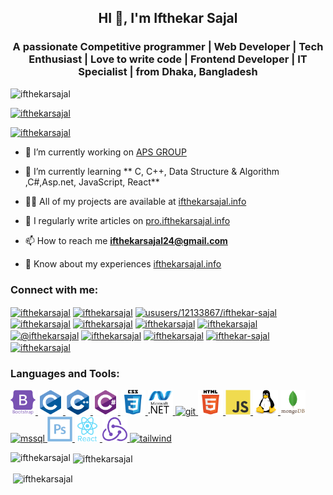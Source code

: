 <h2 align="center">HI 👋, I'm Ifthekar Sajal</h2>
<h3 align="center">A passionate Competitive programmer | Web Developer | Tech Enthusiast | Love to write code | Frontend Developer | IT Specialist | from Dhaka, Bangladesh</h3>

<p align="left"> <img src="https://komarev.com/ghpvc/?username=ifthekarsajal&label=Profile%20views&color=0e75b6&style=flat" alt="ifthekarsajal" /> </p>

<p align="left"> <a href="https://github.com/ryo-ma/github-profile-trophy"><img src="https://github-profile-trophy.vercel.app/?username=ifthekarsajal" alt="ifthekarsajal" /></a> </p>

<p align="left"> <a href="https://twitter.com/ifthekarsajal" target="blank"><img src="https://img.shields.io/twitter/follow/ifthekarsajal?logo=twitter&style=for-the-badge" alt="ifthekarsajal" /></a> </p>

- 🔭 I’m currently working on [APS GROUP](https://aps-group.org/)

- 🌱 I’m currently learning ** C, C++, Data Structure & Algorithm ,C#,Asp.net, JavaScript, React**

- 👨‍💻 All of my projects are available at [ifthekarsajal.info](ifthekarsajal.info)

- 📝 I regularly write articles on [pro.ifthekarsajal.info](pro.ifthekarsajal.info)

- 📫 How to reach me **ifthekarsajal24@gmail.com**

- 📄 Know about my experiences [ifthekarsajal.info](ifthekarsajal.info)

<h3 align="left">Connect with me:</h3>
<p align="left">
<a href="https://twitter.com/ifthekarsajal" target="blank"><img align="center" src="https://raw.githubusercontent.com/rahuldkjain/github-profile-readme-generator/master/src/images/icons/Social/twitter.svg" alt="ifthekarsajal" height="30" width="40" /></a>
<a href="https://linkedin.com/in/ifthekarsajal" target="blank"><img align="center" src="https://raw.githubusercontent.com/rahuldkjain/github-profile-readme-generator/master/src/images/icons/Social/linked-in-alt.svg" alt="ifthekarsajal" height="30" width="40" /></a>
<a href="https://stackoverflow.com/users/ususers/12133867/ifthekar-sajal" target="blank"><img align="center" src="https://raw.githubusercontent.com/rahuldkjain/github-profile-readme-generator/master/src/images/icons/Social/stack-overflow.svg" alt="ususers/12133867/ifthekar-sajal" height="30" width="40" /></a>
<a href="https://fb.com/ifthekarsajal" target="blank"><img align="center" src="https://raw.githubusercontent.com/rahuldkjain/github-profile-readme-generator/master/src/images/icons/Social/facebook.svg" alt="ifthekarsajal" height="30" width="40" /></a>
<a href="https://instagram.com/ifthekarsajal" target="blank"><img align="center" src="https://raw.githubusercontent.com/rahuldkjain/github-profile-readme-generator/master/src/images/icons/Social/instagram.svg" alt="ifthekarsajal" height="30" width="40" /></a>
<a href="https://dribbble.com/ifthekarsajal" target="blank"><img align="center" src="https://raw.githubusercontent.com/rahuldkjain/github-profile-readme-generator/master/src/images/icons/Social/dribbble.svg" alt="ifthekarsajal" height="30" width="40" /></a>
<a href="https://www.behance.net/ifthekarsajal" target="blank"><img align="center" src="https://raw.githubusercontent.com/rahuldkjain/github-profile-readme-generator/master/src/images/icons/Social/behance.svg" alt="ifthekarsajal" height="30" width="40" /></a>
<a href="https://medium.com/@ifthekarsajal" target="blank"><img align="center" src="https://raw.githubusercontent.com/rahuldkjain/github-profile-readme-generator/master/src/images/icons/Social/medium.svg" alt="@ifthekarsajal" height="30" width="40" /></a>
<a href="https://www.youtube.com/c/ifthekarsajal" target="blank"><img align="center" src="https://raw.githubusercontent.com/rahuldkjain/github-profile-readme-generator/master/src/images/icons/Social/youtube.svg" alt="ifthekarsajal" height="30" width="40" /></a>
<a href="https://www.hackerrank.com/ifthekarsajal" target="blank"><img align="center" src="https://raw.githubusercontent.com/rahuldkjain/github-profile-readme-generator/master/src/images/icons/Social/hackerrank.svg" alt="ifthekarsajal" height="30" width="40" /></a>
<a href="https://codeforces.com/profile/ifthekar-sajal" target="blank"><img align="center" src="https://raw.githubusercontent.com/rahuldkjain/github-profile-readme-generator/master/src/images/icons/Social/codeforces.svg" alt="ifthekar-sajal" height="30" width="40" /></a>
<a href="https://www.leetcode.com/ifthekarsajal" target="blank"><img align="center" src="https://raw.githubusercontent.com/rahuldkjain/github-profile-readme-generator/master/src/images/icons/Social/leet-code.svg" alt="ifthekarsajal" height="30" width="40" /></a>
</p>
<h3 align="left">Languages and Tools:</h3>
<p align="left"> <a href="https://getbootstrap.com" target="_blank" rel="noreferrer"> <img src="https://raw.githubusercontent.com/devicons/devicon/master/icons/bootstrap/bootstrap-plain-wordmark.svg" alt="bootstrap" width="40" height="40"/> </a> <a href="https://www.cprogramming.com/" target="_blank" rel="noreferrer"> <img src="https://raw.githubusercontent.com/devicons/devicon/master/icons/c/c-original.svg" alt="c" width="40" height="40"/> </a> <a href="https://www.w3schools.com/cpp/" target="_blank" rel="noreferrer"> <img src="https://raw.githubusercontent.com/devicons/devicon/master/icons/cplusplus/cplusplus-original.svg" alt="cplusplus" width="40" height="40"/> </a> <a href="https://www.w3schools.com/cs/" target="_blank" rel="noreferrer"> <img src="https://raw.githubusercontent.com/devicons/devicon/master/icons/csharp/csharp-original.svg" alt="csharp" width="40" height="40"/> </a> <a href="https://www.w3schools.com/css/" target="_blank" rel="noreferrer"> <img src="https://raw.githubusercontent.com/devicons/devicon/master/icons/css3/css3-original-wordmark.svg" alt="css3" width="40" height="40"/> </a> <a href="https://dotnet.microsoft.com/" target="_blank" rel="noreferrer"> <img src="https://raw.githubusercontent.com/devicons/devicon/master/icons/dot-net/dot-net-original-wordmark.svg" alt="dotnet" width="40" height="40"/> </a> <a href="https://git-scm.com/" target="_blank" rel="noreferrer"> <img src="https://www.vectorlogo.zone/logos/git-scm/git-scm-icon.svg" alt="git" width="40" height="40"/> </a> <a href="https://www.w3.org/html/" target="_blank" rel="noreferrer"> <img src="https://raw.githubusercontent.com/devicons/devicon/master/icons/html5/html5-original-wordmark.svg" alt="html5" width="40" height="40"/> </a> <a href="https://developer.mozilla.org/en-US/docs/Web/JavaScript" target="_blank" rel="noreferrer"> <img src="https://raw.githubusercontent.com/devicons/devicon/master/icons/javascript/javascript-original.svg" alt="javascript" width="40" height="40"/> </a> <a href="https://www.linux.org/" target="_blank" rel="noreferrer"> <img src="https://raw.githubusercontent.com/devicons/devicon/master/icons/linux/linux-original.svg" alt="linux" width="40" height="40"/> </a> <a href="https://www.mongodb.com/" target="_blank" rel="noreferrer"> <img src="https://raw.githubusercontent.com/devicons/devicon/master/icons/mongodb/mongodb-original-wordmark.svg" alt="mongodb" width="40" height="40"/> </a> <a href="https://www.microsoft.com/en-us/sql-server" target="_blank" rel="noreferrer"> <img src="https://www.svgrepo.com/show/303229/microsoft-sql-server-logo.svg" alt="mssql" width="40" height="40"/> </a> <a href="https://www.photoshop.com/en" target="_blank" rel="noreferrer"> <img src="https://raw.githubusercontent.com/devicons/devicon/master/icons/photoshop/photoshop-line.svg" alt="photoshop" width="40" height="40"/> </a> <a href="https://reactjs.org/" target="_blank" rel="noreferrer"> <img src="https://raw.githubusercontent.com/devicons/devicon/master/icons/react/react-original-wordmark.svg" alt="react" width="40" height="40"/> </a> <a href="https://redux.js.org" target="_blank" rel="noreferrer"> <img src="https://raw.githubusercontent.com/devicons/devicon/master/icons/redux/redux-original.svg" alt="redux" width="40" height="40"/> </a> <a href="https://tailwindcss.com/" target="_blank" rel="noreferrer"> <img src="https://www.vectorlogo.zone/logos/tailwindcss/tailwindcss-icon.svg" alt="tailwind" width="40" height="40"/> </a></p>


<p><img align="left"src="https://github-readme-stats.vercel.app/api/top-langs?username=ifthekarsajal&show_icons=true&locale=en&layout=compact" alt="ifthekarsajal" /></p>
<p>&nbsp;<img align="center" src="https://github-readme-stats.vercel.app/api?username=ifthekarsajal&show_icons=true&locale=en" alt="ifthekarsajal" /></p>
<p>&nbsp;<img align="center" src="https://github-readme-streak-stats.herokuapp.com/?user=ifthekarsajal&" alt="ifthekarsajal" /></p>



